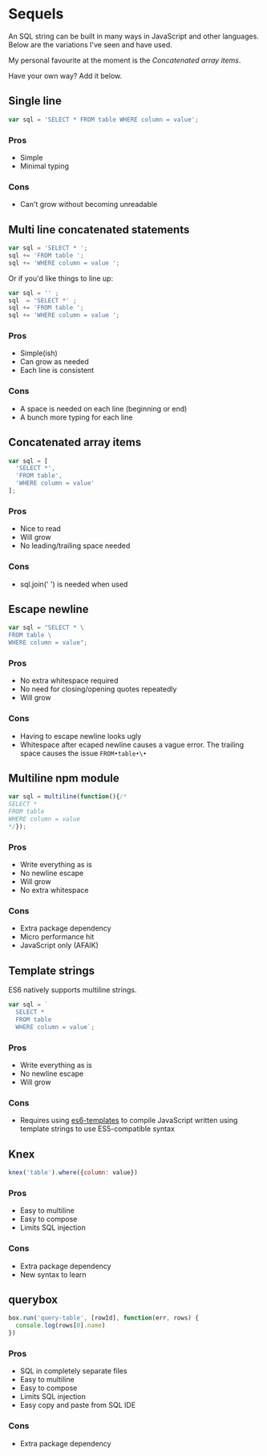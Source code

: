 # Sequels

An SQL string can be built in many ways in JavaScript and other languages. Below are the variations I've seen and have used.

My personal favourite at the moment is the _Concatenated array items_.

Have your own way? Add it below.

## Single line

```javascript
var sql = 'SELECT * FROM table WHERE column = value';
```

### Pros

- Simple
- Minimal typing

### Cons

- Can't grow without becoming unreadable

## Multi line concatenated statements

```javascript
var sql = 'SELECT * ';
sql += 'FROM table ';
sql += 'WHERE column = value ';
```
  
Or if you'd like things to line up:
  
```javascript
var sql = '' ;
sql  = 'SELECT *' ;
sql += 'FROM table ';
sql += 'WHERE column = value ';
```

### Pros

- Simple(ish)
- Can grow as needed
- Each line is consistent

### Cons

- A space is needed on each line (beginning or end)
- A bunch more typing for each line

## Concatenated array items

```javascript
var sql = [
  'SELECT *',
  'FROM table',
  'WHERE column = value'
];
```

### Pros

- Nice to read
- Will grow
- No leading/trailing space needed

### Cons

- sql.join(' ') is needed when used


## Escape newline

```javascript
var sql = "SELECT * \
FROM table \
WHERE column = value";
```

### Pros

- No extra whitespace required
- No need for closing/opening quotes repeatedly
- Will grow

### Cons

- Having to escape newline looks ugly
- Whitespace after ecaped newline causes a vague error. The trailing space causes the issue `FROM•table•\•`


## Multiline npm module

```javascript
var sql = multiline(function(){/*
SELECT *
FROM table
WHERE column = value
*/});
```

### Pros

- Write everything as is
- No newline escape
- Will grow
- No extra whitespace

### Cons

- Extra package dependency
- Micro performance hit
- JavaScript only (AFAIK)

## Template strings

ES6 natively supports multiline strings.

```javascript
var sql = `
  SELECT *
  FROM table
  WHERE column = value`;
```

### Pros

- Write everything as is
- No newline escape
- Will grow

### Cons

- Requires using [es6-templates](https://github.com/esnext/es6-templates) to compile JavaScript written using template strings to use ES5-compatible syntax


## Knex

```javascript
knex('table').where({column: value})
```

### Pros

- Easy to multiline
- Easy to compose
- Limits SQL injection

### Cons

- Extra package dependency
- New syntax to learn


## querybox

```javascript
box.run('query-table', [rowId], function(err, rows) {
  console.log(rows[0].name)
})
```

### Pros

- SQL in completely separate files
- Easy to multiline
- Easy to compose
- Limits SQL injection
- Easy copy and paste from SQL IDE

### Cons

- Extra package dependency